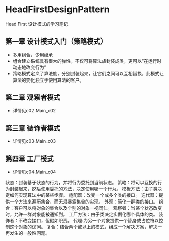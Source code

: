 # HeadFirstDesignPattern
Head First 设计模式的学习笔记


## 第一章 设计模式入门（策略模式）
- 多用组合，少用继承
- 组合建立系统具有很大的弹性，不仅可将算法族封装成类，更可以”在运行时动态地改变行为”
- 策略模式定义了算法族，分别封装起来，让它们之间可以互相替换，此模式让算法的变化独立于使用算法的客户。

## 第二章 观察者模式
- 详情见c02.Main_c02

## 第三章 装饰者模式
- 详情见c03.Main_c03

## 第四章 工厂模式
- 详情见c04.Main_c04




状态：封装基于状态的行为，并将行为委托到当前状态。
策略：将可以互换的行为封装起来，然后使用委托的方法，决定使用哪一个行为。
模板方法：由子类决定如何实现算法中的某些步骤。
适配器：改变一个或多个类的接口。
迭代器：提供一个方法来遍历集合，而无须暴露集合的实现。
外观：简化一群类的接口。
组合：客户可以将对象的集合以及个别的对象一视同仁。
观察者：当某个状态改变时，允许一群对象能被通知到。
工厂方法：由子类决定实例化哪个具体的类。
装饰者：不改变接口，但假如职责。
代理:为另一个对象提供一个替身或占位符以控制这个对象的访问。
复合：结合两个或以上的模式，组成一个解决方案，解决一再发生的一般性问题。